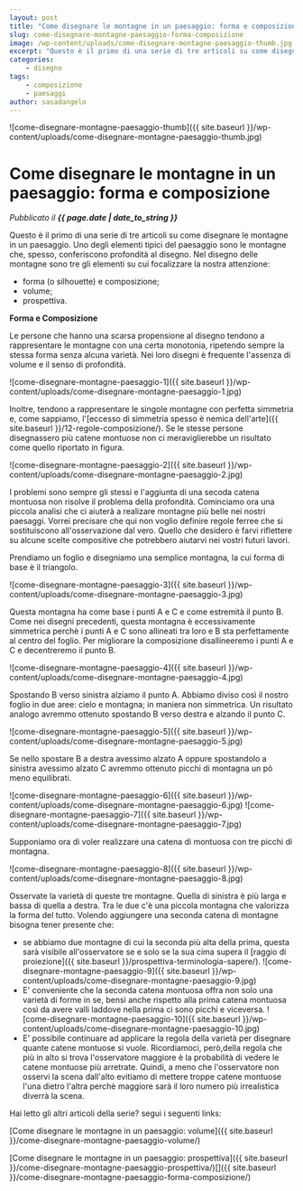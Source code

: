 ```yaml
---
layout: post
title: "Come disegnare le montagne in un paesaggio: forma e composizione"
slug: come-disegnare-montagne-paesaggio-forma-composizione
image: /wp-content/uploads/come-disegnare-montagne-paesaggio-thumb.jpg
excerpt: "Questo è il primo di una serie di tre articoli su come disegnare le montagne in un paesaggio. Uno degli elementi tipici del paesaggio sono le montagne"
categories:
    - disegno
tags:
    - composizione
    - paesaggi
author: sasadangelo
---
```


![come-disegnare-montagne-paesaggio-thumb]({{ site.baseurl }}/wp-content/uploads/come-disegnare-montagne-paesaggio-thumb.jpg)

# Come disegnare le montagne in un paesaggio: forma e composizione
_Pubblicato il **{{ page.date | date_to_string }}**_

Questo è il primo di una serie di tre articoli su come disegnare le montagne in un paesaggio. Uno degli elementi tipici del paesaggio sono le montagne che, spesso, conferiscono profondità al disegno. Nel disegno delle montagne sono tre gli elementi su cui focalizzare la nostra attenzione:

- forma (o silhouette) e composizione;
- volume;
- prospettiva.

**Forma e Composizione**

Le persone che hanno una scarsa propensione al disegno tendono a rappresentare le montagne con una certa monotonia, ripetendo sempre la stessa forma senza alcuna varietà. Nei loro disegni è frequente l'assenza di volume e il senso di profondità.

![come-disegnare-montagne-paesaggio-1]({{ site.baseurl }}/wp-content/uploads/come-disegnare-montagne-paesaggio-1.jpg)

Inoltre, tendono a rappresentare le singole montagne con perfetta simmetria e, come sappiamo, l'[eccesso di simmetria spesso è nemica dell'arte]({{ site.baseurl }}/12-regole-composizione/). Se le stesse persone disegnassero più catene montuose non ci meraviglierebbe un risultato come quello riportato in figura.

![come-disegnare-montagne-paesaggio-2]({{ site.baseurl }}/wp-content/uploads/come-disegnare-montagne-paesaggio-2.jpg)

I problemi sono sempre gli stessi e l'aggiunta di una secoda catena montuosa non risolve il problema della profondità. Cominciamo ora una piccola analisi che ci aiuterà a realizare montagne più belle nei nostri paesaggi. Vorrei precisare che qui non voglio definire regole ferree che si sostituiscono all'osservazione dal vero. Quello che desidero è farvi riflettere su alcune scelte compositive che potrebbero aiutarvi nei vostri futuri lavori.

Prendiamo un foglio e disegniamo una semplice montagna, la cui forma di base è il triangolo.

![come-disegnare-montagne-paesaggio-3]({{ site.baseurl }}/wp-content/uploads/come-disegnare-montagne-paesaggio-3.jpg)

Questa montagna ha come base i punti A e C e come estremità il punto B. Come nei disegni precedenti, questa montagna è eccessivamente simmetrica perchè i punti A e C sono allineati tra loro e B sta perfettamente al centro del foglio. Per migliorare la composizione disallineeremo i punti A e C e decentreremo il punto B.

![come-disegnare-montagne-paesaggio-4]({{ site.baseurl }}/wp-content/uploads/come-disegnare-montagne-paesaggio-4.jpg)

Spostando B verso sinistra alziamo il punto A. Abbiamo diviso così il nostro foglio in due aree: cielo e montagna; in maniera non simmetrica. Un risultato analogo avremmo ottenuto spostando B verso destra e alzando il punto C.

![come-disegnare-montagne-paesaggio-5]({{ site.baseurl }}/wp-content/uploads/come-disegnare-montagne-paesaggio-5.jpg)

Se nello spostare B a destra avessimo alzato A oppure spostandolo a sinistra avessimo alzato C avremmo ottenuto picchi di montagna un pò meno equilibrati.

![come-disegnare-montagne-paesaggio-6]({{ site.baseurl }}/wp-content/uploads/come-disegnare-montagne-paesaggio-6.jpg) 
![come-disegnare-montagne-paesaggio-7]({{ site.baseurl }}/wp-content/uploads/come-disegnare-montagne-paesaggio-7.jpg)

Supponiamo ora di voler realizzare una catena di montuosa con tre picchi di montagna.

![come-disegnare-montagne-paesaggio-8]({{ site.baseurl }}/wp-content/uploads/come-disegnare-montagne-paesaggio-8.jpg)

Osservate la varietà di queste tre montagne. Quella di sinistra è più larga e bassa di quella a destra. Tra le due c'è una piccola montagna che valorizza la forma del tutto. Volendo aggiungere una seconda catena di montagne bisogna tener presente che:

- se abbiamo due montagne di cui la seconda più alta della prima, questa sarà visibile all'osservatore se e solo se la sua cima supera il [raggio di proiezione]({{ site.baseurl }}/prospettiva-terminologia-sapere/). 
![come-disegnare-montagne-paesaggio-9]({{ site.baseurl }}/wp-content/uploads/come-disegnare-montagne-paesaggio-9.jpg)
- E' conveniente che la seconda catena montuosa offra non solo una varietà di forme in se, bensì anche rispetto alla prima catena montuosa così da avere valli laddove nella prima ci sono picchi e viceversa. 
![come-disegnare-montagne-paesaggio-10]({{ site.baseurl }}/wp-content/uploads/come-disegnare-montagne-paesaggio-10.jpg)
- E' possibile continuare ad applicare la regola della varietà per disegnare quante catene montuose si vuole. Ricordiamoci, però,della regola che più in alto si trova l'osservatore maggiore è la probabilità di vedere le catene montuose più arretrate. Quindi, a meno che l'osservatore non osservi la scena dall'alto evitiamo di mettere troppe catene montuose l'una dietro l'altra perchè maggiore sarà il loro numero più irrealistica diverrà la scena.

Hai letto gli altri articoli della serie? segui i seguenti links:

[Come disegnare le montagne in un paesaggio: volume]({{ site.baseurl }}/come-disegnare-montagne-paesaggio-volume/)

[Come disegnare le montagne in un paesaggio: prospettiva]({{ site.baseurl }}/come-disegnare-montagne-paesaggio-prospettiva/)[]({{ site.baseurl }}/come-disegnare-montagne-paesaggio-forma-composizione/)

